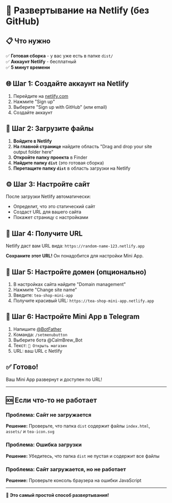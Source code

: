 # 🚀 Развертывание на Netlify (без GitHub)

## 📋 Что нужно

✅ **Готовая сборка** - у вас уже есть в папке `dist/`  
✅ **Аккаунт Netlify** - бесплатный  
✅ **5 минут времени**  

## 🌐 Шаг 1: Создайте аккаунт на Netlify

1. Перейдите на [netlify.com](https://netlify.com)
2. Нажмите "Sign up"
3. Выберите "Sign up with GitHub" (или email)
4. Создайте аккаунт

## 📁 Шаг 2: Загрузите файлы

1. **Войдите в Netlify**
2. **На главной странице** найдите область "Drag and drop your site output folder here"
3. **Откройте папку проекта** в Finder
4. **Найдите папку `dist`** (это готовая сборка)
5. **Перетащите папку `dist`** в область загрузки на Netlify

## ⚙️ Шаг 3: Настройте сайт

После загрузки Netlify автоматически:
- Определит, что это статический сайт
- Создаст URL для вашего сайта
- Покажет страницу с настройками

## 🔗 Шаг 4: Получите URL

Netlify даст вам URL вида:
`https://random-name-123.netlify.app`

**Сохраните этот URL!** Он понадобится для настройки Mini App.

## 🎨 Шаг 5: Настройте домен (опционально)

1. В настройках сайта найдите "Domain management"
2. Нажмите "Change site name"
3. Введите: `tea-shop-mini-app`
4. Получите красивый URL: `https://tea-shop-mini-app.netlify.app`

## 🔧 Шаг 6: Настройте Mini App в Telegram

1. Напишите [@BotFather](https://t.me/botfather)
2. Команда: `/setmenubutton`
3. Выберите бота @CalmBrew_Bot
4. Текст: `🍵 Открыть магазин`
5. URL: ваш URL с Netlify

## ✅ Готово!

Ваш Mini App развернут и доступен по URL!

---

## 🆘 Если что-то не работает

### Проблема: Сайт не загружается
**Решение:** Проверьте, что папка `dist` содержит файлы `index.html`, `assets/` и `tea-icon.svg`

### Проблема: Ошибка загрузки
**Решение:** Убедитесь, что папка `dist` не пустая и содержит все файлы

### Проблема: Сайт загружается, но не работает
**Решение:** Проверьте консоль браузера на ошибки JavaScript

---

**🎉 Это самый простой способ развертывания!**
